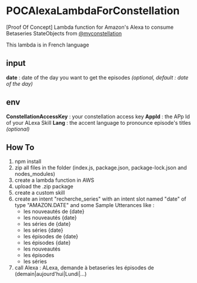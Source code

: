 # POCAlexaLambdaForConstellation
[Proof Of Concept] Lambda function for Amazon's Alexa to consume Betaseries StateObjects from [@myconstellation](https://github.com/myconstellation)

This lambda is in French language

## input
**date** : date of the day you want to get the episodes _(optional, default : date of the day)_

## env
**ConstellationAccessKey** : your constellation access key
**AppId** : the APp Id of your ALexa Skill
**Lang** : the accent language to pronounce episode's titles _(optional)_

## How To

1) npm install
2) zip all files in the folder (index.js, package.json, package-lock.json and nodes_modules)
3) create a lambda function in AWS
4) upload the .zip package 
5) create a custom skill 
6) create an intent "recherche_series" with an intent slot named "date" of type "AMAZON.DATE" and some Sample Utterances like : 
	* les nouveautés de {date}
	* les nouveautés {date}
	* les séries de {date}
	* les séries {date}
	* les épisodes de {date}
	* les épisodes {date}
	* les nouveautés
	* les épisodes
	* les séries
7) call Alexa : ALexa, demande à betaseries les épisodes de (demain|aujourd'hui|Lundi|...)
